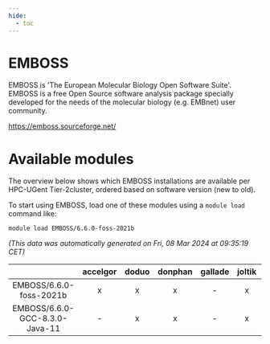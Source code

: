 ```yaml
---
hide:
  - toc
---
```


EMBOSS
======


EMBOSS is 'The European Molecular Biology Open Software Suite'. EMBOSS is a free Open Source software analysis package specially developed for the needs of the molecular biology (e.g. EMBnet) user community.

https://emboss.sourceforge.net/
# Available modules


The overview below shows which EMBOSS installations are available per HPC-UGent Tier-2cluster, ordered based on software version (new to old).

To start using EMBOSS, load one of these modules using a `module load` command like:

```shell
module load EMBOSS/6.6.0-foss-2021b
```

*(This data was automatically generated on Fri, 08 Mar 2024 at 09:35:19 CET)*  

| |accelgor|doduo|donphan|gallade|joltik|skitty|
| :---: | :---: | :---: | :---: | :---: | :---: | :---: |
|EMBOSS/6.6.0-foss-2021b|x|x|x|-|x|x|
|EMBOSS/6.6.0-GCC-8.3.0-Java-11|-|x|x|-|x|x|
